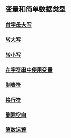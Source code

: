 ## 变量和简单数据类型

### [首字母大写](./title.py)

### [转大写](./upper.py)

### [转小写](./lower.py)

### [在字符串中使用变量](./f.py)

### [制表符](./tabs.py)

### [换行符](./new-line.py)

### [删除空白](./strip.py)

### [算数运算](./arithmetic.py)
